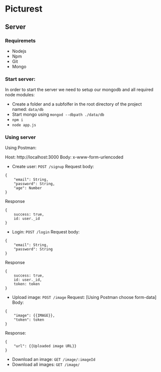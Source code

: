 # Picturest

## Server

### Requiremets

- Nodejs
- Npm
- Git
- Mongo

### Start server:
In order to start the server we need to setup our mongodb and all required node modules:

- Create a folder and a subfolfer in the root directory of the project named: ```data/db```
- Start mongo using ```mongod --dbpath ./data/db```
- ```npm i```
- ```node app.js```

### Using server

Using Postman:

Host: http://localhost:3000
Body: x-www-form-urlencoded

- Create user: ```POST /signup``` 
Request body:
```
{
    "email": String, 
    "password": String, 
    "age": Number 
} 
```
Response
```
{
    success: true,
    id: user._id
}
```
- Login: ```POST /login```
Request body:
```
{
    "email": String, 
    "password": String
} 
```
Response
```
{
    success: true,
    id: user._id,
    token: token
}
```
- Upload image: ```POST /image```
Request: [Using Postman choose form-data]
Body:
```
{
    "image": {{IMAGE}},
    "token": token
}
```
Response:
```
{
    "url": {{Uploaded image URL}}
}
```
- Download an image: ```GET /image/:imageId```
- Download all images: ```GET /image/```
